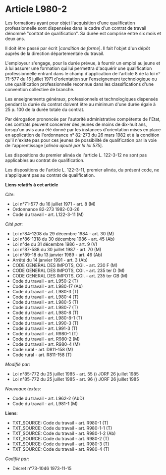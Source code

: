 # Article L980-2

Les formations ayant pour objet l'acquisition d'une qualification professionnelle sont dispensées dans le cadre d'un contrat
de travail dénommé "contrat de qualification". Sa durée est comprise entre six mois et deux ans.

Il doit être passé par écrit [*condition de forme*]. Il fait l'objet d'un dépôt auprès de la direction départementale du
travail.

L'employeur s'engage, pour la durée prévue, à fournir un emploi au jeune et à lui assurer une formation qui lui permettra
d'acquérir une qualification professionnelle entrant dans le champ d'application de l'article 8 de la loi n° 71-577 du 16
juillet 1971 d'orientation sur l'enseignement technologique ou une qualification professionnelle reconnue dans les
classifications d'une convention collective de branche.

Les enseignements généraux, professionnels et technologiques dispensés pendant la durée du contrat doivent être au minimum
d'une durée égale à 25 p. 100 de la durée totale du contrat.

Par dérogation prononcée par l'autorité administrative compétente de l'Etat, ces contrats peuvent concerner des jeunes de
moins de dix-huit ans, lorsqu'un avis aura été donné par les instances d'orientation mises en place en application de
l'ordonnance n° 82-273 du 26 mars 1982 et à la condition qu'il n'existe pas pour ces jeunes de possibilité de qualification
par la voie de l'apprentissage [*alinéa ajouté par la loi 575*].

Les dispositions du premier alinéa de l'article L. 122-3-12 ne sont pas applicables au contrat de qualification.

Les dispositions de l'article L. 122-3-11, premier alinéa, du présent code, ne s'appliquent pas au contrat de qualification.

**Liens relatifs à cet article**

_Cite_:

  - Loi n°71-577 du 16 juillet 1971 - art. 8 (M)
  - Ordonnance 82-273 1982-03-26
  - Code du travail - art. L122-3-11 (M)

_Cité par_:

  - Loi n°84-1208 du 29 décembre 1984 - art. 30 (M)
  - Loi n°86-1318 du 30 décembre 1986 - art. 45 (Ab)
  - Loi n°de du 31 décembre 1986 - art. 9 (V)
  - Loi n°87-588 du 30 juillet 1987 - art. 70 (M)
  - Loi n°89-18 du 13 janvier 1989 - art. 46 (Ab)
  - Arrêté du 14 janvier 1991 - art. 3 (Ab)
  - CODE GENERAL DES IMPOTS, CGI. - art. 230 F (M)
  - CODE GENERAL DES IMPOTS, CGI. - art. 235 ter D (M)
  - CODE GENERAL DES IMPOTS, CGI. - art. 235 ter GB (M)
  - Code du travail - art. L950-2 (T)
  - Code du travail - art. L980-17 (Ab)
  - Code du travail - art. L980-3 (T)
  - Code du travail - art. L980-4 (T)
  - Code du travail - art. L980-5 (T)
  - Code du travail - art. L980-7 (T)
  - Code du travail - art. L980-8 (T)
  - Code du travail - art. L980-8-1 (T)
  - Code du travail - art. L990-3 (T)
  - Code du travail - art. L991-3 (T)
  - Code du travail - art. R980-1 (T)
  - Code du travail - art. R980-2 (M)
  - Code du travail - art. R980-4 (M)
  - Code rural - art. D811-158 (M)
  - Code rural - art. R811-158 (T)

_Modifié par_:

  - Loi n°85-772 du 25 juillet 1985 - art. 55 () JORF 26 juillet 1985
  - Loi n°85-772 du 25 juillet 1985 - art. 96 () JORF 26 juillet 1985

_Nouveaux textes_:

  - Code du travail - art. L962-2 (AbD)
  - Code du travail - art. L981-1 (M)

**Liens**:

  - TXT_SOURCE: Code du travail - art. R980-1 (T)
  - TXT_SOURCE: Code du travail - art. R980-1-1 (T)
  - TXT_SOURCE: Code du travail - art. R980-1-2 (Ab)
  - TXT_SOURCE: Code du travail - art. R980-2 (T)
  - TXT_SOURCE: Code du travail - art. R980-3 (T)
  - TXT_SOURCE: Code du travail - art. R980-4 (T)

_Codifié par_:

  - Décret n°73-1046 1973-11-15
